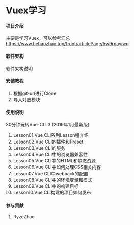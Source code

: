 # Vuex学习

#### 项目介绍
主要是学习Vuex，可以参考汇总
https://www.hehaozhao.top/front/articlePage/5w9rpayiwq

#### 软件架构
软件架构说明


#### 安装教程
1. 根据git-url进行Clone
2. 导入对应模块

#### 使用说明
30分钟玩转Vue-CLI 3 (2019年1月最新版)
1.  Lesson01.Vue CLI系列Lesson程介绍
2.  Lesson02.Vue CLI的插件和Preset
3.  Lesson03.Vue CLI的服务
4.  Lesson04.Vue CLI中的浏览器兼容性
5.  Lesson05.Vue CLI中的HTML和静态资源
6.  Lesson06.Vue CLI中如何处理CSS相关内容
7.  Lesson07.Vue CLI中webpack的配置
8.  Lesson08.Vue CLI中的环境变量和模式
9.  Lesson09.Vue CLI中的构建目标
10. Lesson10.Vue CLI构建的项目如何发布



#### 参与贡献
1. RyzeZhao

#### 














